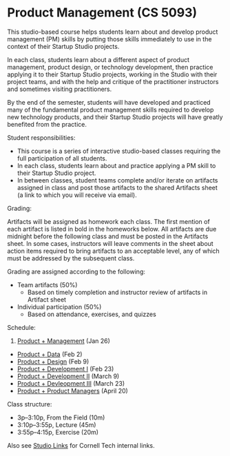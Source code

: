 # Product Management (CS 5093)

This studio-based course helps students learn about and develop product management (PM) skills by putting those skills immediately to use in the context of their Startup Studio projects.

In each class, students learn about a different aspect of product management, product design, or technology development, then practice applying it to their Startup Studio projects, working in the Studio with their project teams, and with the help and critique of the practitioner instructors and sometimes visiting practitioners.

By the end of the semester, students will have developed and practiced many of the fundamental product management skills required to develop new technology products, and their Startup Studio projects will have greatly benefited from the practice.

Student responsibilities:

* This course is a series of interactive studio-based classes requiring the full participation of all students.
* In each class, students learn about and practice applying a PM skill to their Startup Studio project. 
* In between classes, student teams complete and/or iterate on artifacts assigned in class and post those artifacts to the shared Artifacts sheet (a link to which you will receive via email).

Grading:

Artifacts will be assigned as homework each class. The first mention of each artifact is listed in bold in the homeworks below. All artifacts are due midnight before the following class and must be posted in the Artifacts sheet. In some cases, instructors will leave comments in the sheet about action items required to bring artifacts to an acceptable level, any of which must be addressed by the subsequent class.

Grading are assigned according to the following:

* Team artifacts (50%)
    * Based on timely completion and instructor review of artifacts in Artifact sheet
* Individual participation (50%)
    * Based on attendance, exercises, and quizzes

Schedule:

1. [Product + Management](https://github.com/cornelltech/product-management/wiki#session-1-product--management-the-phantom-product) (Jan 26)
* [Product + Data](https://github.com/cornelltech/product-management/wiki#session-2-product--data-attack-of-the-data) (Feb 2)
* [Product + Design](https://github.com/cornelltech/product-management/wiki#session-3-product--design-revenge-of-the-users) (Feb 9)
* [Product + Development I](https://github.com/cornelltech/product-management/wiki#session-4-product--development-part-i-a-new-product) (Feb 23) 
* [Product + Development II](https://github.com/cornelltech/product-management/wiki#session-5-product--development-ii-the-code-strikes-back) (March 9)
* [Product + Devleopment III](https://github.com/cornelltech/product-management/wiki#session-6-product--development-iii-return-of-the-product-manager) (March 23)
* [Product + Product Managers](https://github.com/cornelltech/product-management/wiki#session-7-product--product-managers-the-product-manager-awakens) (April 20)

Class structure:

* 3p–3:10p, From the Field (10m)
* 3:10p–3:55p, Lecture (45m)
* 3:55p–4:15p, Exercise (20m)

Also see [Studio Links](https://confluence.cornell.edu/pages/viewpage.action?spaceKey=studio&title=Studio+Links+and+Info) for Cornell Tech internal links.
